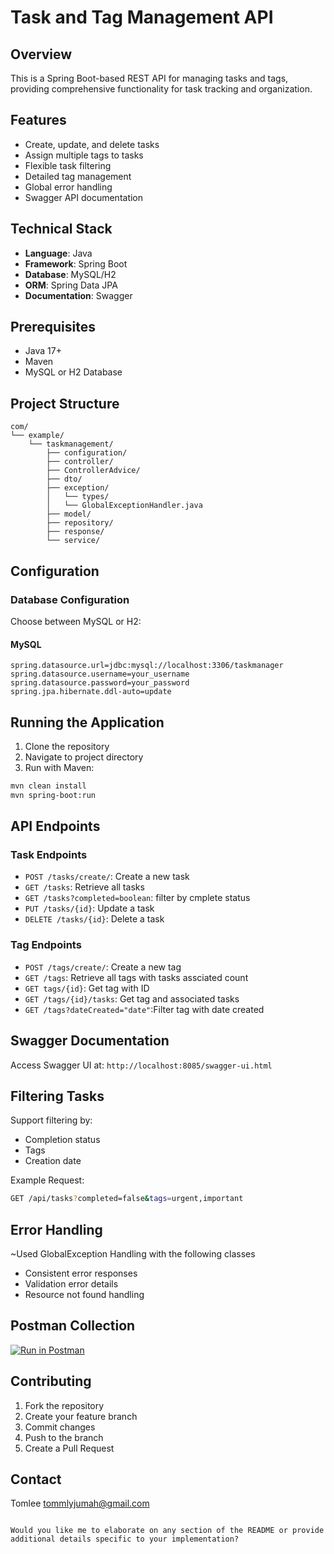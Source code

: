 # Task and Tag Management API

## Overview
This is a Spring Boot-based REST API for managing tasks and tags, providing comprehensive functionality for task tracking and organization.

## Features
- Create, update, and delete tasks
- Assign multiple tags to tasks
- Flexible task filtering
- Detailed tag management
- Global error handling
- Swagger API documentation

## Technical Stack
- **Language**: Java
- **Framework**: Spring Boot
- **Database**: MySQL/H2
- **ORM**: Spring Data JPA
- **Documentation**: Swagger

## Prerequisites
- Java 17+
- Maven
- MySQL or H2 Database

## Project Structure
```
com/
└── example/
    └── taskmanagement/
        ├── configuration/
        ├── controller/
        ├── ControllerAdvice/
        ├── dto/
        ├── exception/
        │   └── types/
        │   └── GlobalExceptionHandler.java
        ├── model/
        ├── repository/
        ├── response/
        └── service/
```

## Configuration

### Database Configuration
Choose between MySQL or H2:

#### MySQL
```properties
spring.datasource.url=jdbc:mysql://localhost:3306/taskmanager
spring.datasource.username=your_username
spring.datasource.password=your_password
spring.jpa.hibernate.ddl-auto=update
```

## Running the Application
1. Clone the repository
2. Navigate to project directory
3. Run with Maven:
```bash
mvn clean install
mvn spring-boot:run
```

## API Endpoints

### Task Endpoints
- `POST /tasks/create/`: Create a new task
- `GET /tasks`: Retrieve all tasks
- `GET /tasks?completed=boolean`: filter by cmplete status
- `PUT /tasks/{id}`: Update a task
- `DELETE /tasks/{id}`: Delete a task

### Tag Endpoints
- `POST /tags/create/`: Create a new tag
- `GET /tags`: Retrieve all tags with tasks assciated count
- `GET tags/{id}`: Get tag with ID
- `GET /tags/{id}/tasks`: Get tag and associated tasks
- `GET /tags?dateCreated="date"`:Filter tag with date created

## Swagger Documentation
Access Swagger UI at:
`http://localhost:8085/swagger-ui.html`

## Filtering Tasks
Support filtering by:
- Completion status
- Tags
- Creation date

Example Request:
```bash
GET /api/tasks?completed=false&tags=urgent,important
```

## Error Handling
~Used GlobalException Handling with the following classes
- Consistent error responses
- Validation error details
- Resource not found handling

## Postman Collection
[![Run in Postman](https://run.pstmn.io/button.svg)](https://www.postman.com/)

## Contributing
1. Fork the repository
2. Create your feature branch
3. Commit changes
4. Push to the branch
5. Create a Pull Request



## Contact
Tomlee
tommlyjumah@gmail.com
```

Would you like me to elaborate on any section of the README or provide additional details specific to your implementation?
